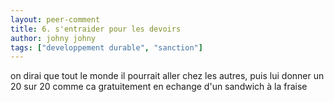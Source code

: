 ```yaml
---
layout: peer-comment
title: 6. s'entraider pour les devoirs
author: johny johny
tags: ["developpement durable", "sanction"]
---
```

on dirai que tout le monde il pourrait aller chez les autres, puis lui donner un 20 sur 20 comme ca gratuitement en echange d'un sandwich à la fraise
